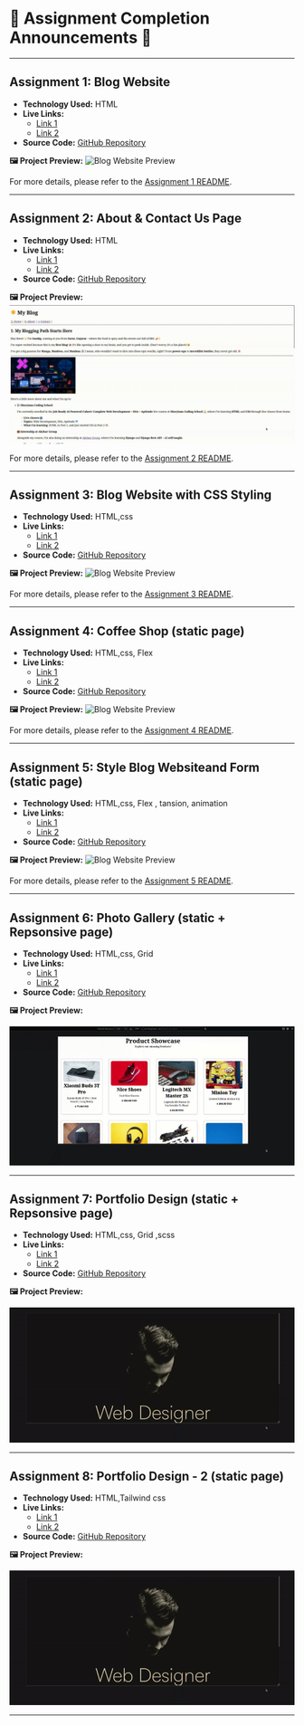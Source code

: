# 🌟 Assignment Completion Announcements 🌟

---
## Assignment 1: Blog Website

- **Technology Used:** HTML
- **Live Links:**
  - [Link 1](https://sandip-cohort.netlify.app/day%203/)
  - [Link 2](https://sandip3.github.io/Sheryians-coding-school_Cohort/Day%203/)
- **Source Code:** [GitHub Repository](https://github.com/sandip3/Sheryians-coding-school_Cohort#assignment-1-blog-website)


**🖼️ Project Preview:**
![Blog Website Preview](./public/Day%203%20(1).gif)

For more details, please refer to the [Assignment 1 README](./Day%203/Readme.md).

---
## Assignment 2: About & Contact Us Page

- **Technology Used:** HTML
- **Live Links:**
  - [Link 1](https://sandip-cohort.netlify.app/day%203/)
  - [Link 2](https://sandip3.github.io/Sheryians-coding-school_Cohort/Day%203/)
- **Source Code:** [GitHub Repository](https://github.com/sandip3/Sheryians-coding-school_Cohort)

**🖼️ Project Preview:**
![Blog Website Preview](./public/Day%203%20(%202).gif)


For more details, please refer to the [Assignment 2 README](./Day%203/Readme.md#assignment-2-about--contact-us-page).


---

## Assignment 3: Blog Website with CSS Styling

- **Technology Used:** HTML,css
- **Live Links:**
  - [Link 1](https://sandip-cohort.netlify.app/day%203/)
  - [Link 2](https://sandip3.github.io/Sheryians-coding-school_Cohort/Day%203/)
- **Source Code:** [GitHub Repository](https://github.com/sandip3/Sheryians-coding-school_Cohort)

**🖼️ Project Preview:**
![Blog Website Preview](./public/Day%204.gif)


For more details, please refer to the [Assignment 3 README](./Day%203/Readme.md#assignment-3-blog-website-with-css-styling).

---

## Assignment 4: Coffee Shop (static page) 

- **Technology Used:** HTML,css, Flex
- **Live Links:**
  - [Link 1](https://sandip-cohort.netlify.app/day%205/)
  - [Link 2](https://sandip3.github.io/Sheryians-coding-school_Cohort/Day%205/)
- **Source Code:** [GitHub Repository](https://github.com/sandip3/Sheryians-coding-school_Cohort)

**🖼️ Project Preview:**
![Blog Website Preview](./public/Day%205.gif)


For more details, please refer to the [Assignment 4 README](./Day%205/Readme.md#assignment-4-coffee-shop-static-page).

---

## Assignment 5: Style Blog Websiteand Form  (static page) 

- **Technology Used:** HTML,css, Flex , tansion, animation
- **Live Links:**
  - [Link 1](https://sandip-cohort.netlify.app/day%207/)
  - [Link 2](https://sandip3.github.io/Sheryians-coding-school_Cohort/Day%207/)
- **Source Code:** [GitHub Repository](https://github.com/sandip3/Sheryians-coding-school_Cohort)

**🖼️ Project Preview:**
![Blog Website Preview](./public/Day%206%20(Assignment%205%20).gif)


For more details, please refer to the [Assignment 5 README](./Day%205/Readme.md#assignment-4-coffee-shop-static-page).

---
## Assignment 6: Photo Gallery (static + Repsonsive page) 

- **Technology Used:** HTML,css, Grid
- **Live Links:**
  - [Link 1](https://sandip-cohort.netlify.app/day%207/)
  - [Link 2](https://sandip3.github.io/Sheryians-coding-school_Cohort/Day%207/)
- **Source Code:** [GitHub Repository](https://github.com/sandip3/Sheryians-coding-school_Cohort)

**🖼️ Project Preview:**

![Blog Website Preview](./public/Day%207.gif)

---
## Assignment 7: Portfolio Design (static + Repsonsive page) 

- **Technology Used:** HTML,css, Grid ,scss
- **Live Links:**
  - [Link 1](https://sandip-cohort.netlify.app/Day%208%20Responsive%20Project/)
  - [Link 2](https://sandip3.github.io/Sheryians-coding-school_Cohort/Day%208%20Responsive%20Project/)
- **Source Code:** [GitHub Repository](https://github.com/sandip3/Sheryians-coding-school_Cohort)

**🖼️ Project Preview:**

![Blog Website Preview](./public/Day%208.gif)

---
## Assignment 8: Portfolio Design - 2 (static  page) 

- **Technology Used:** HTML,Tailwind css
- **Live Links:**
  - [Link 1](https://sandip-cohort.netlify.app/Day%209)
  - [Link 2](https://sandip3.github.io/Sheryians-coding-school_Cohort/Day%209)
- **Source Code:** [GitHub Repository](https://github.com/sandip3/Sheryians-coding-school_Cohort)

**🖼️ Project Preview:**

![Blog Website Preview](./public/Day%208.gif)

---
